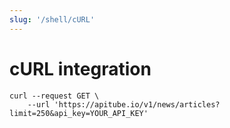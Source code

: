 ```yaml
---
slug: '/shell/cURL'
---
```


# cURL integration

```shell
curl --request GET \
	--url 'https://apitube.io/v1/news/articles?limit=250&api_key=YOUR_API_KEY'
```
